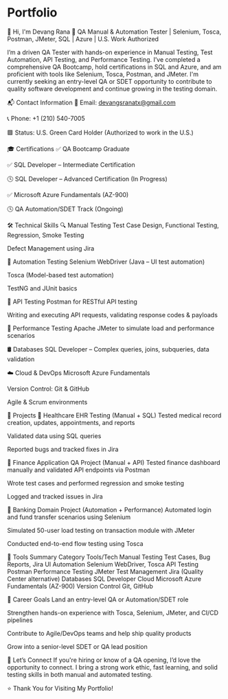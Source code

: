 # Portfolio
👋 Hi, I'm Devang Rana
🎯 QA Manual & Automation Tester | Selenium, Tosca, Postman, JMeter, SQL | Azure | U.S. Work Authorized

I’m a driven QA Tester with hands-on experience in Manual Testing, Test Automation, API Testing, and Performance Testing. I’ve completed a comprehensive QA Bootcamp, hold certifications in SQL and Azure, and am proficient with tools like Selenium, Tosca, Postman, and JMeter. I'm currently seeking an entry-level QA or SDET opportunity to contribute to quality software development and continue growing in the testing domain.

📬 Contact Information
📧 Email: devangsranatx@gmail.com

📞 Phone: +1 (210) 540-7005

🟩 Status: U.S. Green Card Holder (Authorized to work in the U.S.)

🎓 Certifications
✅ QA Bootcamp Graduate

✅ SQL Developer – Intermediate Certification

🕓 SQL Developer – Advanced Certification (In Progress)

✅ Microsoft Azure Fundamentals (AZ-900)

🕓 QA Automation/SDET Track (Ongoing)

🛠 Technical Skills
🔍 Manual Testing
Test Case Design, Functional Testing, Regression, Smoke Testing

Defect Management using Jira

🤖 Automation Testing
Selenium WebDriver (Java – UI test automation)

Tosca (Model-based test automation)

TestNG and JUnit basics

🔌 API Testing
Postman for RESTful API testing

Writing and executing API requests, validating response codes & payloads

🚦 Performance Testing
Apache JMeter to simulate load and performance scenarios

🛢 Databases
SQL Developer – Complex queries, joins, subqueries, data validation

☁️ Cloud & DevOps
Microsoft Azure Fundamentals

Version Control: Git & GitHub

Agile & Scrum environments

🧪 Projects
📌 Healthcare EHR Testing (Manual + SQL)
Tested medical record creation, updates, appointments, and reports

Validated data using SQL queries

Reported bugs and tracked fixes in Jira

📌 Finance Application QA Project (Manual + API)
Tested finance dashboard manually and validated API endpoints via Postman

Wrote test cases and performed regression and smoke testing

Logged and tracked issues in Jira

📌 Banking Domain Project (Automation + Performance)
Automated login and fund transfer scenarios using Selenium

Simulated 50-user load testing on transaction module with JMeter

Conducted end-to-end flow testing using Tosca

💼 Tools Summary
Category	Tools/Tech
Manual Testing	Test Cases, Bug Reports, Jira
UI Automation	Selenium WebDriver, Tosca
API Testing	Postman
Performance Testing	JMeter
Test Management	Jira (Quality Center alternative)
Databases	SQL Developer
Cloud	Microsoft Azure Fundamentals (AZ-900)
Version Control	Git, GitHub

🎯 Career Goals
Land an entry-level QA or Automation/SDET role

Strengthen hands-on experience with Tosca, Selenium, JMeter, and CI/CD pipelines

Contribute to Agile/DevOps teams and help ship quality products

Grow into a senior-level SDET or QA lead position

🤝 Let’s Connect
If you're hiring or know of a QA opening, I’d love the opportunity to connect. I bring a strong work ethic, fast learning, and solid testing skills in both manual and automated testing.

⭐ Thank You for Visiting My Portfolio!
